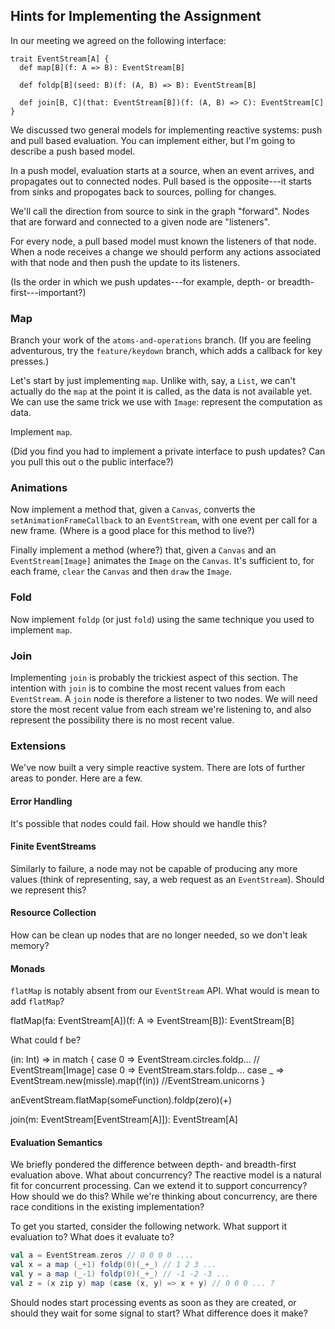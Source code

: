 ## Hints for Implementing the Assignment

In our meeting we agreed on the following interface:

```
trait EventStream[A] {
  def map[B](f: A => B): EventStream[B]

  def foldp[B](seed: B)(f: (A, B) => B): EventStream[B]

  def join[B, C](that: EventStream[B])(f: (A, B) => C): EventStream[C] 
}
```

We discussed two general models for implementing reactive systems: push and pull based evaluation. You can implement either, but I'm going to describe a push based model.

In a push model, evaluation starts at a source, when an event arrives, and propagates out to connected nodes. Pull based is the opposite---it starts from sinks and propogates back to sources, polling for changes.

We'll call the direction from source to sink in the graph "forward". Nodes that are forward and connected to a given node are "listeners".

For every node, a pull based model must known the listeners of that node. When a node receives a change we should perform any actions associated with that node and then push the update to its listeners.

(Is the order in which we push updates---for example, depth- or breadth-first---important?)


### Map

Branch your work of the `atoms-and-operations` branch. (If you are feeling adventurous, try the `feature/keydown` branch, which adds a callback for key presses.)

Let's start by just implementing `map`. Unlike with, say, a `List`, we can't actually do the `map` at the point it is called, as the data is not available yet. We can use the same trick we use with `Image`: represent the computation as data.

Implement `map`.

(Did you find you had to implement a private interface to push updates? Can you pull this out o the public interface?)

### Animations

Now implement a method that, given a `Canvas`, converts the `setAnimationFrameCallback` to an `EventStream`, with one event per call for a new frame. (Where is a good place for this method to live?)

Finally implement a method (where?) that, given a `Canvas` and an `EventStream[Image]` animates the `Image` on the `Canvas`. It's sufficient to, for each frame, `clear` the `Canvas` and then `draw` the `Image`.

### Fold

Now implement `foldp` (or just `fold`) using the same technique you used to implement `map`.

### Join

Implementing `join` is probably the trickiest aspect of this section. The intention with `join` is to combine the most recent values from each `EventStream`. A `join` node is therefore a listener to two nodes. We will need store the most recent value from each stream we're listening to, and also represent the possibility there is no most recent value.

### Extensions

We've now built a very simple reactive system. There are lots of further areas to ponder. Here are a few.

#### Error Handling

It's possible that nodes could fail. How should we handle this?

#### Finite EventStreams

Similarly to failure, a node may not be capable of producing any more values (think of representing, say, a web request as an `EventStream`). Should we represent this?

#### Resource Collection

How can be clean up nodes that are no longer needed, so we don't leak memory?

#### Monads

`flatMap` is notably absent from our `EventStream` API. What would is mean to add `flatMap`? 

flatMap(fa: EventStream[A])(f: A => EventStream[B]): EventStream[B]

What could f be?

(in: Int) =>
in match {
  case 0 => EventStream.circles.foldp... // EventStream[Image]
  case 0 => EventStream.stars.foldp...
  case _ => EventStream.new(missle).map(f(in)) //EventStream.unicorns
}

anEventStream.flatMap(someFunction).foldp(zero)(+)

join(m: EventStream[EventStream[A]]): EventStream[A]

#### Evaluation Semantics

We briefly pondered the difference between depth- and breadth-first evaluation above. What about concurrency? The reactive model is a natural fit for concurrent processing. Can we extend it to support concurrency? How should we do this? While we're thinking about concurrency, are there race conditions in the existing implementation?

To get you started, consider the following network. What support it evaluation to? What does it evaluate to?

~~~ scala
val a = EventStream.zeros // 0 0 0 0 ....
val x = a map (_+1) foldp(0)(_+_) // 1 2 3 ...
val y = a map (_-1) foldp(0)(_+_) // -1 -2 -3 ...
val z = (x zip y) map (case (x, y) => x + y) // 0 0 0 ... ?
~~~

Should nodes start processing events as soon as they are created, or should they wait for some signal to start? What difference does it make?

